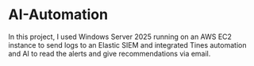 # AI-Automation
In this project, I used Windows Server 2025 running on an AWS EC2 instance to send logs to an Elastic SIEM and integrated Tines automation and AI to read the alerts and give recommendations via email.
